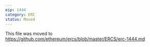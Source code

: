 ```yaml
---
eip: 1444
category: ERC
status: Moved
---
```


This file was moved to https://github.com/ethereum/ercs/blob/master/ERCS/erc-1444.md

